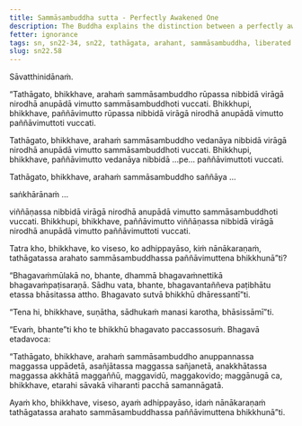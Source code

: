 ```yaml
---
title: Sammāsambuddha sutta - Perfectly Awakened One
description: The Buddha explains the distinction between a perfectly awakened one and a bhikkhu who is liberated by wisdom.
fetter: ignorance
tags: sn, sn22-34, sn22, tathāgata, arahant, sammāsambuddha, liberated by wisdom
slug: sn22.58
---
```


Sāvatthinidānaṁ.

“Tathāgato, bhikkhave, arahaṁ sammāsambuddho rūpassa nibbidā virāgā nirodhā anupādā vimutto sammāsambuddhoti vuccati. Bhikkhupi, bhikkhave, paññāvimutto rūpassa nibbidā virāgā nirodhā anupādā vimutto paññāvimuttoti vuccati.

Tathāgato, bhikkhave, arahaṁ sammāsambuddho vedanāya nibbidā virāgā nirodhā anupādā vimutto sammāsambuddhoti vuccati. Bhikkhupi, bhikkhave, paññāvimutto vedanāya nibbidā …pe… paññāvimuttoti vuccati.

Tathāgato, bhikkhave, arahaṁ sammāsambuddho saññāya …

saṅkhārānaṁ …

viññāṇassa nibbidā virāgā nirodhā anupādā vimutto sammāsambuddhoti vuccati. Bhikkhupi, bhikkhave, paññāvimutto viññāṇassa nibbidā virāgā nirodhā anupādā vimutto paññāvimuttoti vuccati.

Tatra kho, bhikkhave, ko viseso, ko adhippayāso, kiṁ nānākaraṇaṁ, tathāgatassa arahato sammāsambuddhassa paññāvimuttena bhikkhunā”ti?

“Bhagavaṁmūlakā no, bhante, dhammā bhagavaṁnettikā bhagavaṁpaṭisaraṇā. Sādhu vata, bhante, bhagavantaññeva paṭibhātu etassa bhāsitassa attho. Bhagavato sutvā bhikkhū dhāressantī”ti.

“Tena hi, bhikkhave, suṇātha, sādhukaṁ manasi karotha, bhāsissāmī”ti.

“Evaṁ, bhante”ti kho te bhikkhū bhagavato paccassosuṁ. Bhagavā etadavoca:

“Tathāgato, bhikkhave, arahaṁ sammāsambuddho anuppannassa maggassa uppādetā, asañjātassa maggassa sañjanetā, anakkhātassa maggassa akkhātā maggaññū, maggavidū, maggakovido; maggānugā ca, bhikkhave, etarahi sāvakā viharanti pacchā samannāgatā.

Ayaṁ kho, bhikkhave, viseso, ayaṁ adhippayāso, idaṁ nānākaraṇaṁ tathāgatassa arahato sammāsambuddhassa paññāvimuttena bhikkhunā”ti.
